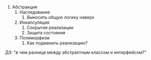 1. Абстракция
   1. Наследование
      1. Выносить общую логику наверх
   2. Инкапсуляция
      1. Сокрытие реализации
      2. Защита состояния
   3. Полиморфизм
      1. Как подменить реализацию?


ДЗ: "в чем разница между абстрактным классом и интерфейсом?"